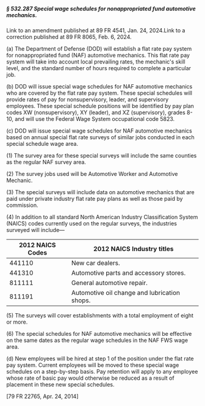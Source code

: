 ##### § 532.287 Special wage schedules for nonappropriated fund automotive mechanics. #####

Link to an amendment published at 89 FR 4541, Jan. 24, 2024.Link to a correction published at 89 FR 8065, Feb. 6, 2024.

(a) The Department of Defense (DOD) will establish a flat rate pay system for nonappropriated fund (NAF) automotive mechanics. This flat rate pay system will take into account local prevailing rates, the mechanic's skill level, and the standard number of hours required to complete a particular job.

(b) DOD will issue special wage schedules for NAF automotive mechanics who are covered by the flat rate pay system. These special schedules will provide rates of pay for nonsupervisory, leader, and supervisory employees. These special schedule positions will be identified by pay plan codes XW (nonsupervisory), XY (leader), and XZ (supervisory), grades 8-10, and will use the Federal Wage System occupational code 5823.

(c) DOD will issue special wage schedules for NAF automotive mechanics based on annual special flat rate surveys of similar jobs conducted in each special schedule wage area.

(1) The survey area for these special surveys will include the same counties as the regular NAF survey area.

(2) The survey jobs used will be Automotive Worker and Automotive Mechanic.

(3) The special surveys will include data on automotive mechanics that are paid under private industry flat rate pay plans as well as those paid by commission.

(4) In addition to all standard North American Industry Classification System (NAICS) codes currently used on the regular surveys, the industries surveyed will include—

|2012 NAICS Codes|         2012 NAICS Industry titles         |
|----------------|--------------------------------------------|
|     441110     |              New car dealers.              |
|     441310     |   Automotive parts and accessory stores.   |
|     811111     |         General automotive repair.         |
|     811191     |Automotive oil change and lubrication shops.|

(5) The surveys will cover establishments with a total employment of eight or more.

(6) The special schedules for NAF automotive mechanics will be effective on the same dates as the regular wage schedules in the NAF FWS wage area.

(d) New employees will be hired at step 1 of the position under the flat rate pay system. Current employees will be moved to these special wage schedules on a step-by-step basis. Pay retention will apply to any employee whose rate of basic pay would otherwise be reduced as a result of placement in these new special schedules.

[79 FR 22765, Apr. 24, 2014]